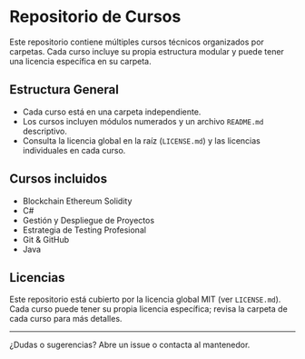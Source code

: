 # Repositorio de Cursos

Este repositorio contiene múltiples cursos técnicos organizados por carpetas. Cada curso incluye su propia estructura modular y puede tener una licencia específica en su carpeta.

## Estructura General

- Cada curso está en una carpeta independiente.
- Los cursos incluyen módulos numerados y un archivo `README.md` descriptivo.
- Consulta la licencia global en la raíz (`LICENSE.md`) y las licencias individuales en cada curso.

## Cursos incluidos

- Blockchain Ethereum Solidity
- C#
- Gestión y Despliegue de Proyectos
- Estrategia de Testing Profesional
- Git & GitHub
- Java

## Licencias

Este repositorio está cubierto por la licencia global MIT (ver `LICENSE.md`). Cada curso puede tener su propia licencia específica; revisa la carpeta de cada curso para más detalles.

---

¿Dudas o sugerencias? Abre un issue o contacta al mantenedor.
